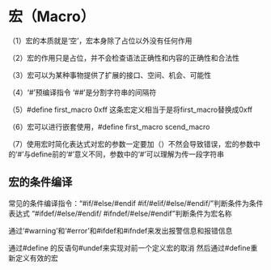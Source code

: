 # 宏（Macro）
（1）宏的本质就是‘空’，宏本身除了占位以外没有任何作用

（2）宏的作用只是占位，并不会检查语法正确性和内容的正确性和合法性

（3）宏可以为某种事物提供了扩展的接口、空间、机会、可能性

（4）‘#’预编译指令     ‘##’是分割字符串的间隔符

（5）#define first_macro 0xff 这条宏定义相当于是将first_macro替换成0xff

（6）宏可以进行嵌套使用，#define first_macro scend_macro

（7）使用宏时简化表达式对宏的参数一定要加（）不然会导致错误，宏的参数中的‘#’与define前的‘#’意义不同，参数中的‘#’可以理解为传一段字符串
## 宏的条件编译
常见的条件编译指令：“#if/#else/#endif   #if/#elif/#else/#endif/”判断条件为条件表达式   “#ifdef/#else/#endif/    #ifndef/#else/#endif”判断条件为宏名称

通过‘#warning’和‘#error’和#ifdef和#ifndef来发出报警信息和报错信息

通过#define 的反语句#undef来实现对前一个定义宏的取消 然后通过#define重新定义有效的宏
